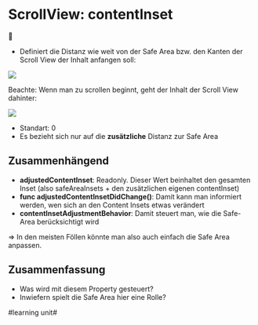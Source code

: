 # ScrollView: contentInset
📜

- Definiert die Distanz wie weit von der Safe Area bzw. den Kanten der Scroll View der Inhalt anfangen soll:

![][image-1]

Beachte: Wenn man zu scrollen beginnt, geht der Inhalt der Scroll View dahinter:

![][image-2]

- Standart: 0
- Es bezieht sich nur auf die **zusätzliche** Distanz zur Safe Area

## Zusammenhängend

-  **adjustedContentInset**: Readonly. Dieser Wert beinhaltet den gesamten Inset (also safeAreaInsets + den zusätzlichen eigenen contentInset)
- **func adjustedContentInsetDidChange()**: Damit kann man informiert werden, wen sich an den Content Insets etwas verändert
- **contentInsetAdjustmentBehavior**: Damit steuert man, wie die Safe-Area berücksichtigt wird

=\> In den meisten Föllen könnte man also auch einfach die Safe Area anpassen.

## Zusammenfassung
- Was wird mit diesem Property gesteuert?
- Inwiefern spielt die Safe Area hier eine Rolle?

[image-1]:	assets/Unbenanntes%20Diagramm.drawio.png
[image-2]:	assets/Unbenanntes%20Diagramm.drawio_2.png

#learning unit#
